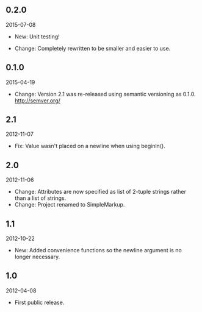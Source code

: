 ## 0.2.0
2015-07-08

- New: Unit testing!

- Change: Completely rewritten to be smaller and easier to use.


## 0.1.0
2015-04-19

- Change: Version 2.1 was re-released using semantic versioning as 0.1.0.  http://semver.org/


## 2.1
2012-11-07

- Fix: Value wasn't placed on a newline when using beginln().


## 2.0
2012-11-06

- Change: Attributes are now specified as list of 2-tuple strings rather than a list of strings.
- Change: Project renamed to SimpleMarkup.


## 1.1
2012-10-22

- New: Added convenience functions so the newline argument is no longer necessary.


## 1.0
2012-04-08

- First public release.

